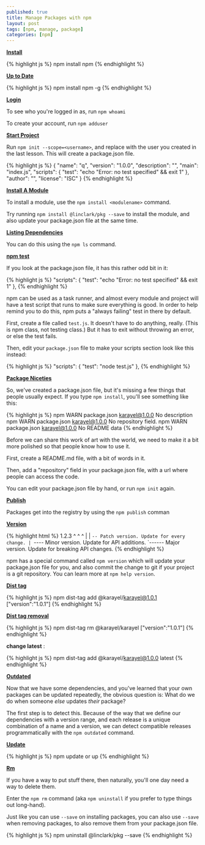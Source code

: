 ```yaml
---
published: true
title: Manage Packages with npm
layout: post
tags: [npm, manage, package]
categories: [npm]
---
```

<b><u>Install</u></b>

{% highlight js %}
npm install npm
{% endhighlight %}

<b><u>Up to Date</u></b>

{% highlight js %}
npm install npm -g
{% endhighlight %}

<b><u>Login</u></b>

To see who you're logged in as, run `npm whoami`

To create your account, run `npm adduser`

<b><u>Start Project</u></b>

Run `npm init --scope=<username>`, and replace <username> with the user
you created in the last lesson. This will create a package.json file.

{% highlight js %}
{
  "name": "q",
  "version": "1.0.0",
  "description": "",
  "main": "index.js",
  "scripts": {
    "test": "echo \"Error: no test specified\" && exit 1"
  },
  "author": "",
  "license": "ISC"
}
{% endhighlight %}

<b><u>Install A Module</u></b>

To install a module, use the `npm install <modulename>` command.

Try running `npm install @linclark/pkg --save` to install the module, and also
update your package.json file at the same time.

<b><u>Listing Dependencies</u></b>

You can do this using the `npm ls` command.

<b><u>npm test</u></b>

If you look at the package.json file, it has this rather odd bit in it:

{% highlight js %}
  "scripts": {
    "test": "echo \"Error: no test specified\" && exit 1"
  },
{% endhighlight %}

npm can be used as a task runner, and almost every module and project
will have a test script that runs to make sure everything is good.  In
order to help remind you to do this, npm puts a "always failing" test
in there by default.

First, create a file called `test.js`.  It doesn't have to do anything,
really.  (This is npm class, not testing class.)  But it has to exit
without throwing an error, or else the test fails.

Then, edit your `package.json` file to make your scripts section look like
this instead:

{% highlight js %}
  "scripts": {
    "test": "node test.js"
  },
{% endhighlight %}

<b><u>Package Niceties</u></b>

So, we've created a package.json file, but it's missing a few things
that people usually expect.  If you type `npm install`, you'll see
something like this:

{% highlight js %}
npm WARN package.json karayel@1.0.0 No description
npm WARN package.json karayel@1.0.0 No repository field.
npm WARN package.json karayel@1.0.0 No README data
{% endhighlight %}

Before we can share this work of art with the world, we need to make
it a bit more polished so that people know how to use it.

First, create a README.md file, with a bit of words in it.

Then, add a "repository" field in your package.json file, with a url
where people can access the code.

You can edit your package.json file by hand, or run `npm init` again.

<b><u>Publish</u></b>

Packages get into the registry by using the `npm publish` comman

<b><u>Version</u></b>

{% highlight html %}
 1.2.3
  ^ ^ ^
  | | `-- Patch version. Update for every change.
  | `---- Minor version. Update for API additions.
  `------ Major version. Update for breaking API changes.
{% endhighlight %}

npm has a special command called `npm version` which will update your
package.json file for you, and also commit the change to git if your
project is a git repository.  You can learn more at `npm help version`.

<b><u>Dist tag</u></b>

{% highlight js %}
npm dist-tag add @karayel/karayel@1.0.1 ["version":"1.0.1"]
{% endhighlight %}

<b><u>Dist tag removal</u></b>

{% highlight js %}
npm dist-tag rm @karayel/karayel ["version":"1.0.1"]
{% endhighlight %}

<b>change latest</b> : 

{% highlight js %}
npm dist-tag add @karayel/karayel@1.0.0 latest
{% endhighlight %}

<b><u>Outdated</u></b>

Now that we have some dependencies, and you've learned that your own
packages can be updated repeatedly, the obvious question is: What do
we do when someone *else* updates *their* package?

The first step is to detect this.  Because of the way that we define
our dependencies with a version range, and each release is a unique
combination of a name and a version, we can detect compatible releases
programmatically with the `npm outdated` command.

<b><u>Update</u></b>

{% highlight js %}
npm update or up
{% endhighlight %}

<b><u>Rm</u></b>

If you have a way to put stuff there, then naturally, you'll one
day need a way to delete them.

Enter the `npm rm` command (aka `npm uninstall` if you prefer to
type things out long-hand).	

Just like you can use `--save` on installing packages, you can also
use `--save` when removing packages, to also remove them from your
package.json file.

{% highlight js %}
npm uninstall @linclark/pkg --save
{% endhighlight %}

